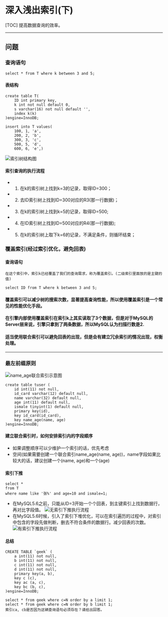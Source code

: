 # 深入浅出索引(下)

[TOC]
    提高数据查询的效率。

-----------------------------------
## 问题

### 查询语句
```mysql5
select * from T where k between 3 and 5;
```
#### 表结构
```mysql5
create table T(
    ID int primary key,
    k int not null default 0, 
    s varchar(16) not null default '',
    index k(k)
)engine=InnoDB;

insert into T values(
    100, 1, 'a',
    200, 2, 'b',
    300, 3, 'c',
    500, 5, 'd',
    600, 6, 'e',)
```
![索引树结构图](https://github.com/LydiaCai1203/leetcode-practice/blob/master/statics/Innodb%E7%B4%A2%E5%BC%95%E7%BB%84%E7%BB%87%E7%BB%93%E6%9E%84.jpg)
#### 索引查询的执行流程
+ 1. 在k的索引树上找到k=3的记录，取得ID=300；
+ 2. 去ID索引树上找到ID=300对应的R3(那一行数据)；
+ 3. 在k的索引树上找到k=5的记录，取得ID=500;
+ 4. 在ID索引树上找到ID=500对应的R4(那一行数据);
+ 5. 在k的索引树上取下k=6的记录，不满足条件，则循环结束；


### 覆盖索引(经过索引优化，避免回表)
#### 查询语句
    在这个索引中，索引k已经覆盖了我们的查询需求，称为覆盖索引。(二级索引里面放的是主键的值)
```mysql5
select ID from T where k between 3 and 5;
```
#### 覆盖索引可以减少树的搜索次数，显著提高查询性能，所以使用覆盖索引是一个常见的性能优化手段。

#### 在引擎内部使用覆盖索引在索引k上其实读取了3个数据，但是对于MySQL的Server层来说，引擎只拿到了两条数据，所以MySQL认为扫描行数是2.

#### 适当使用联合索引可以避免回表的出现，但是会有建立冗余索引的情况出现，权衡处理。

-----------------------------------
### 最左前缀原则
![name_age联合索引示意图](https://github.com/LydiaCai1203/leetcode-practice/blob/master/statics/name_age%E8%81%94%E5%90%88%E7%B4%A2%E5%BC%95%E7%A4%BA%E6%84%8F%E5%9B%BE.jpg)
```mysql5
create table tuser (
    id int(11) not null,
    id_card varchar(12) default null,
    name varchar(32) default null,
    age int(11) default null,
    ismale tinyint(1) default null,
    primary key(id),
    key id_card(id_card),
    key name_age(name, age)
)engine=InnoDB;
```
#### 建立联合索引时，如何安排索引内的字段顺序

+ 如果调整顺序可以少维护一个索引的话，优先考虑
+ 空间(如果需要创建一个联合索引name_age(name, age))，name字段如果比较大的话，建议创建一个(name, age)和一个(age)

#### 索引下推
```mysql5
select *
from T
where name like '张%' and age=10 and ismale=1;
```
+ 在MySQL5.6之前，只能从ID=3开始一个个回表，到主键索引上找到数据行，再对比字段值。
![无索引下推执行流程](https://github.com/LydiaCai1203/leetcode-practice/blob/master/statics/%E6%97%A0%E7%B4%A2%E5%BC%95%E4%B8%8B%E6%8E%A8%E6%89%A7%E8%A1%8C%E6%B5%81%E7%A8%8B.jpg)
+ 在MySQL5.6时候，引入了索引下堆优化，可以在索引遍历的过程中，对索引中包含的字段先做判断，删去不符合条件的数据行。减少回表的次数。
![有索引下推执行流程](https://github.com/LydiaCai1203/leetcode-practice/blob/master/statics/%E6%9C%89%E7%B4%A2%E5%BC%95%E4%B8%8B%E6%8E%A8%E6%89%A7%E8%A1%8C%E6%B5%81%E7%A8%8B.jpg)

#### 总结
```mysql5
CREATE TABLE `geek` (
    a int(11) not null,
    b int(11) not null,
    c int(11) not null,
    d int(11) not null,
    primary key(a, b),
    key c (c),
    key ac (a, c),
    key bc (b, c),
)engine=InnoDB;
```
    select * from geek where c=N order by a limit 1;
    select * from geek where c=N order by b limit 1;
    索引ca, cb是否因为这辆查询语句必须存在？请给出回答。